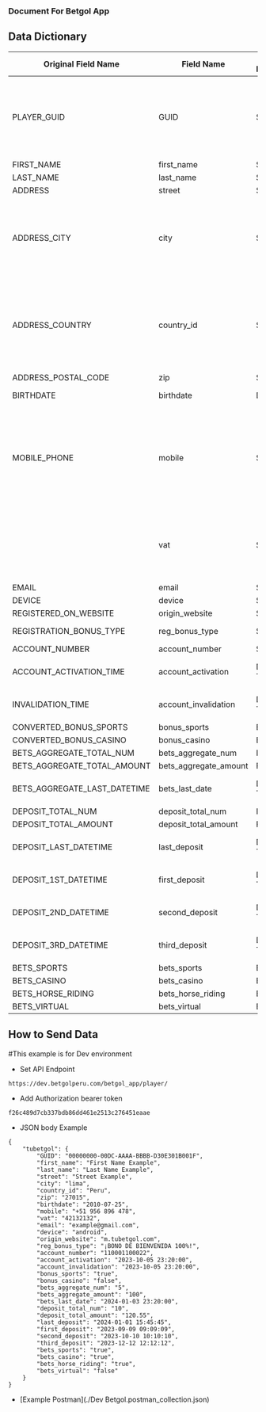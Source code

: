 ### Document For Betgol App

## Data Dictionary

| Original Field Name          | Field Name            | Type / Format | Is Required | Value Example                        | Comments / Format                                                                          |
| ---------------------------- | --------------------- | ------------- | ----------- | ------------------------------------ | ------------------------------------------------------------------------------------------ |
| PLAYER_GUID                  | GUID                  | String        | Yes         | 00000000-00DC-AAAA-BBBB-D30E301B001F | GUID is used to search for records in Odoo to determine if insert or update                |
| FIRST_NAME                   | first_name            | String        | Yes         | First Name Example                   |                                                                                            |
| LAST_NAME                    | last_name             | String        | Yes         | Last Name Example                    |                                                                                            |
| ADDRESS                      | street                | String        | No          | Street Example                       |                                                                                            |
| ADDRESS_CITY                 | city                  | String        | No          | lima                                 | Send only text city, controller search the id code if not exists value this set to null    |
| ADDRESS_COUNTRY              | country_id            | String        | No          | Peru                                 | Send only text country, controller search the id code if not exists value this set to null |
| ADDRESS_POSTAL_CODE          | zip                   | String        | No          | 27015                                |                                                                                            |
| BIRTHDATE                    | birthdate             | Date          | No          | 2010-07-25                           | %Y-%m-%d                                                                                   |
| MOBILE_PHONE                 | mobile                | String        | Yes         | +51 956 896 478                      | send country code after "+" and separate with space the country code of mobile number      |
|                              | vat                   | String        | Yes         | 42132132                             | send DNI field that it is populate from the registry form in betgol.com                    |
| EMAIL                        | email                 | String        | Yes         | example@gmail.com                    |                                                                                            |
| DEVICE                       | device                | String        | No          | android                              |                                                                                            |
| REGISTERED_ON_WEBSITE        | origin_website        | String        | No          | m.tubetgol.com                       |                                                                                            |
| REGISTRATION_BONUS_TYPE      | reg_bonus_type        | String        | No          | ¡BONO DE BIENVENIDA 100%!            |                                                                                            |
| ACCOUNT_NUMBER               | account_number        | String        | No          | 110001100022                         |                                                                                            |
| ACCOUNT_ACTIVATION_TIME      | account_activation    | Date Time     | No          | 2023-10-05 23:20:00                  | %Y-%m-%d %H:%M:%S                                                                          |
| INVALIDATION_TIME            | account_invalidation  | Date Time     | No          | 2023-10-05 23:20:00                  | %Y-%m-%d %H:%M:%S                                                                          |
| CONVERTED_BONUS_SPORTS       | bonus_sports          | Bool          | No          | true                                 |                                                                                            |
| CONVERTED_BONUS_CASINO       | bonus_casino          | Bool          | No          | false                                |                                                                                            |
| BETS_AGGREGATE_TOTAL_NUM     | bets_aggregate_num    | Integer       | No          | 5                                    |                                                                                            |
| BETS_AGGREGATE_TOTAL_AMOUNT  | bets_aggregate_amount | Float         | No          | 100                                  |                                                                                            |
| BETS_AGGREGATE_LAST_DATETIME | bets_last_date        | Date Time     | No          | 2024-01-03 23:20:00                  | %Y-%m-%d %H:%M:%S                                                                          |
| DEPOSIT_TOTAL_NUM            | deposit_total_num     | Integer       | No          | 10                                   |                                                                                            |
| DEPOSIT_TOTAL_AMOUNT         | deposit_total_amount  | Float         | No          | 120.55                               |                                                                                            |
| DEPOSIT_LAST_DATETIME        | last_deposit          | Date Time     | No          | 2024-01-01 15:45:45                  | %Y-%m-%d %H:%M:%S                                                                          |
| DEPOSIT_1ST_DATETIME         | first_deposit         | Date Time     | No          | 2023-09-09 09:09:09                  | %Y-%m-%d %H:%M:%S                                                                          |
| DEPOSIT_2ND_DATETIME         | second_deposit        | Date Time     | No          | 2023-10-10 10:10:10                  | %Y-%m-%d %H:%M:%S                                                                          |
| DEPOSIT_3RD_DATETIME         | third_deposit         | Date Time     | No          | 2023-12-12 12:12:12                  | %Y-%m-%d %H:%M:%S                                                                          |
| BETS_SPORTS                  | bets_sports           | Bool          | No          | true                                 |                                                                                            |
| BETS_CASINO                  | bets_casino           | Bool          | No          | true                                 |                                                                                            |
| BETS_HORSE_RIDING            | bets_horse_riding     | Bool          | No          | true                                 |                                                                                            |
| BETS_VIRTUAL                 | bets_virtual          | Bool          | No          | false                                |                                                                                            |

## How to Send Data

#This example is for Dev environment 


- Set API Endpoint 
```
https://dev.betgolperu.com/betgol_app/player/
```
- Add Authorization bearer token
```
f26c489d7cb337bdb86dd461e2513c276451eaae
```
- JSON body Example
```
{
    "tubetgol": {
        "GUID": "00000000-00DC-AAAA-BBBB-D30E301B001F",
        "first_name": "First Name Example",
        "last_name": "Last Name Example",
        "street": "Street Example",
        "city": "lima",
        "country_id": "Peru",
        "zip": "27015",
        "birthdate": "2010-07-25",
        "mobile": "+51 956 896 478",
        "vat": "42132132",
        "email": "example@gmail.com",
        "device": "android",
        "origin_website": "m.tubetgol.com",
        "reg_bonus_type": "¡BONO DE BIENVENIDA 100%!",
        "account_number": "110001100022",
        "account_activation": "2023-10-05 23:20:00",
        "account_invalidation": "2023-10-05 23:20:00",
        "bonus_sports": "true",
        "bonus_casino": "false",
        "bets_aggregate_num": "5",
        "bets_aggregate_amount": "100",
        "bets_last_date": "2024-01-03 23:20:00",
        "deposit_total_num": "10",
        "deposit_total_amount": "120.55",
        "last_deposit": "2024-01-01 15:45:45",
        "first_deposit": "2023-09-09 09:09:09",
        "second_deposit": "2023-10-10 10:10:10",
        "third_deposit": "2023-12-12 12:12:12",
        "bets_sports": "true",
        "bets_casino": "true",
        "bets_horse_riding": "true",
        "bets_virtual": "false"
    }
}
```

* [Example Postman](./Dev Betgol.postman_collection.json)





